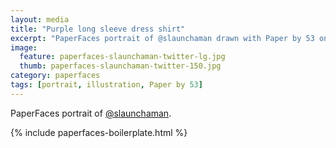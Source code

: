 ```yaml
---
layout: media
title: "Purple long sleeve dress shirt"
excerpt: "PaperFaces portrait of @slaunchaman drawn with Paper by 53 on an iPad."
image: 
  feature: paperfaces-slaunchaman-twitter-lg.jpg
  thumb: paperfaces-slaunchaman-twitter-150.jpg
category: paperfaces
tags: [portrait, illustration, Paper by 53]
---
```


PaperFaces portrait of [@slaunchaman](http://twitter.com/slaunchaman).

{% include paperfaces-boilerplate.html %}
